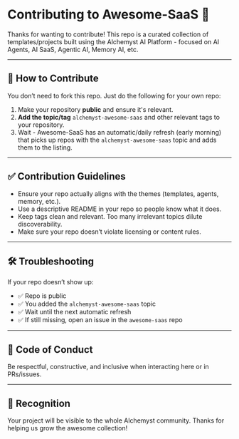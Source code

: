 # Contributing to Awesome-SaaS 🚀

Thanks for wanting to contribute! This repo is a curated collection of templates/projects built using the Alchemyst AI Platform - focused on AI Agents, AI SaaS, Agentic AI, Memory AI, etc.

---

## 📌 How to Contribute

You don’t need to fork this repo. Just do the following for your own repo:

1. Make your repository **public** and ensure it's relevant.  
2. **Add the topic/tag** `alchemyst-awesome-saas` and other relevant tags to your repository.   
3. Wait - Awesome-SaaS has an automatic/daily refresh (early morning) that picks up repos with the `alchemyst-awesome-saas` topic and adds them to the listing.  

---

## ✅ Contribution Guidelines

- Ensure your repo actually aligns with the themes (templates, agents, memory, etc.).  
- Use a descriptive README in your repo so people know what it does.  
- Keep tags clean and relevant. Too many irrelevant topics dilute discoverability.  
- Make sure your repo doesn’t violate licensing or content rules.  

---

## 🛠 Troubleshooting

If your repo doesn’t show up:

- ✅ Repo is public  
- ✅ You added the `alchemyst-awesome-saas` topic  
- ✅ Wait until the next automatic refresh
- ✅ If still missing, open an issue in the `awesome-saas` repo  

---

## 🫶 Code of Conduct

Be respectful, constructive, and inclusive when interacting here or in PRs/issues.

---

## 🎉 Recognition

Your project will be visible to the whole Alchemyst community. Thanks for helping us grow the awesome collection!
 
